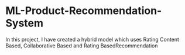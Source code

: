 # ML-Product-Recommendation-System
In this project, I have created a hybrid model which uses Rating Content Based, Collaborative Based and Rating BasedRecommendation
